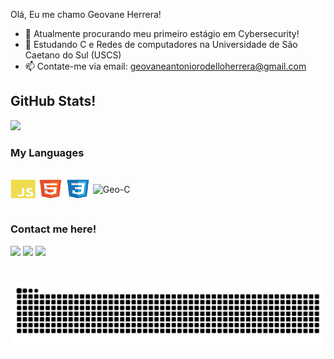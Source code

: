 Olá, Eu me chamo Geovane Herrera!

- 🔭 Atualmente procurando meu primeiro estágio em Cybersecurity!
- 🌱 Estudando C e Redes de computadores na Universidade de São Caetano do Sul (USCS)
- 📫 Contate-me via email: geovaneantoniorodelloherrera@gmail.com

<h2 align="left"> GitHub Stats! </h2>
<picture>
  <source
    srcset="https://github-readme-stats.vercel.app/api?username=geovaneherrera&show_icons=true&theme=dark"
    media="(prefers-color-scheme: dark)"
  />
  <source
    srcset="https://github-readme-stats.vercel.app/api?username=geovaneherrera&show_icons=true"
    media="(prefers-color-scheme: light), (prefers-color-scheme: no-preference)"
  />
  <img src="https://github-readme-stats.vercel.app/api?username=geovaneherrera&show_icons=true" />
</picture>

<h3 align="left">My Languages </h3>

<div style="display: inline_block"><br>
  <img align="center" alt="Rafa-Js" height="30" width="40" src="https://raw.githubusercontent.com/devicons/devicon/master/icons/javascript/javascript-plain.svg">
  <img align="center" alt="Rafa-HTML" height="30" width="40" src="https://raw.githubusercontent.com/devicons/devicon/master/icons/html5/html5-original.svg">
  <img align="center" alt="Rafa-CSS" height="30" width="40" src="https://raw.githubusercontent.com/devicons/devicon/master/icons/css3/css3-original.svg">
  <img align="center" alt="Geo-C" height="30" width="40" src="https://cdn.jsdelivr.net/gh/devicons/devicon@latest/icons/c/c-original.svg">
</div>

  #
  <h3 align="left">Contact me here!</h3>
  <div> 
  <a href="https://instagram.com/prodbyherrera" target="_blank"><img src="https://img.shields.io/badge/-Instagram-%23E4405F?style=for-the-badge&logo=instagram&logoColor=white" target="_blank"></a>
  <a href = "mailto:geovaneantoniorodelloherrera@gmail.com"><img src="https://img.shields.io/badge/-Gmail-%23333?style=for-the-badge&logo=gmail&logoColor=white" target="_blank"></a>
  <a href="[https://www.linkedin.com/in/geovane-herrera-aa1579385/]" target="_blank"><img src="https://img.shields.io/badge/-LinkedIn-%230077B5?style=for-the-badge&logo=linkedin&logoColor=white" target="_blank"></a> 
  
</div>

#

<picture align="center">
  <source media="(prefers-color-scheme: dark)" srcset="https://raw.githubusercontent.com/geovaneherrera/geovaneherrera/output/github-contribution-grid-snake-dark.svg">
  <source media="(prefers-color-scheme: light)" srcset="https://raw.githubusercontent.com/geovaneherrera/geovaneherrera/output/github-contribution-grid-snake-dark.svg">
  <img align="center" alt="github contribution grid snake animation" src="https://raw.githubusercontent.com/geovaneherrera/geovaneherrera/output/github-contribution-grid-snake.svg">
</picture>
